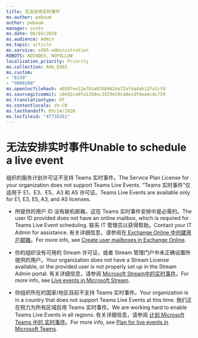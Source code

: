 ```yaml
---
title: 无法安排实时事件
ms.author: pebaum
author: pebaum
manager: scotv
ms.date: 08/03/2020
ms.audience: Admin
ms.topic: article
ms.service: o365-administration
ROBOTS: NOINDEX, NOFOLLOW
localization_priority: Priority
ms.collection: Adm_O365
ms.custom:
- "6139"
- "9000208"
ms.openlocfilehash: a0507ee12efb3a076b962de72afda4a612fa1cfd
ms.sourcegitcommit: c6692ce0fa1358ec3529e59ca0ecdfdea4cdc759
ms.translationtype: HT
ms.contentlocale: zh-CN
ms.lasthandoff: 09/14/2020
ms.locfileid: "47735261"
---
```

# <a name="unable-to-schedule-a-live-event"></a><span data-ttu-id="712ff-102">无法安排实时事件</span><span class="sxs-lookup"><span data-stu-id="712ff-102">Unable to schedule a live event</span></span>

<span data-ttu-id="712ff-103">组织的服务计划许可证不支持 Teams 实时事件。</span><span class="sxs-lookup"><span data-stu-id="712ff-103">The Service Plan License for your organization does not support Teams Live Events.</span></span> <span data-ttu-id="712ff-104">“Teams 实时事件”仅适用于 E1、E3、E5、A3 和 A5 许可证。</span><span class="sxs-lookup"><span data-stu-id="712ff-104">Teams Live Events are available only for E1, E3, E5, A3, and A5 licenses.</span></span>

- <span data-ttu-id="712ff-105">所提供的用户 ID 没有联机邮箱，这在 Teams 实时事件安排中是必需的。</span><span class="sxs-lookup"><span data-stu-id="712ff-105">The user ID provided does not have an online mailbox, which is required for Teams Live Event scheduling.</span></span> <span data-ttu-id="712ff-106">联系 IT 管理员以获得帮助。</span><span class="sxs-lookup"><span data-stu-id="712ff-106">Contact your IT Admin for assistance.</span></span> <span data-ttu-id="712ff-107">有关详细信息，请参阅在[ Exchange Online 中创建用户邮箱](https://docs.microsoft.com/exchange/recipients-in-exchange-online/create-user-mailboxes)。</span><span class="sxs-lookup"><span data-stu-id="712ff-107">For more info, see [Create user mailboxes in Exchange Online](https://docs.microsoft.com/exchange/recipients-in-exchange-online/create-user-mailboxes).</span></span>

- <span data-ttu-id="712ff-108">你的组织没有可用的 Stream 许可证，或者 Stream 管理门户中未正确设置所提供的用户。</span><span class="sxs-lookup"><span data-stu-id="712ff-108">Your organization does not have a Stream License available, or the provided user is not properly set up in the Stream Admin portal.</span></span> <span data-ttu-id="712ff-109">有关详细信息，请参阅 [Microsoft Stream中的实时事件](https://docs.microsoft.com/stream/live-event-overview)。</span><span class="sxs-lookup"><span data-stu-id="712ff-109">For more info, see [Live events in Microsoft Stream](https://docs.microsoft.com/stream/live-event-overview).</span></span>

- <span data-ttu-id="712ff-110">你组织所在的国家/地区目前不支持 Teams 实时事件。</span><span class="sxs-lookup"><span data-stu-id="712ff-110">Your organization is in a country that does not support Teams Live Events at this time.</span></span> <span data-ttu-id="712ff-111">我们正在努力为所有区域启用 Teams 实时事件。</span><span class="sxs-lookup"><span data-stu-id="712ff-111">We are working hard to enable Teams Live Events in all regions.</span></span> <span data-ttu-id="712ff-112">有关详细信息，请参阅 [计划 Microsoft Teams 中的 实时事件](https://docs.microsoft.com/microsoftteams/teams-live-events/plan-for-teams-live-events)。</span><span class="sxs-lookup"><span data-stu-id="712ff-112">For more info, see [Plan for live events in Microsoft Teams](https://docs.microsoft.com/microsoftteams/teams-live-events/plan-for-teams-live-events).</span></span>